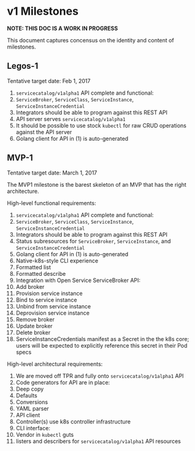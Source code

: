 # v1 Milestones

**NOTE: THIS DOC IS A WORK IN PROGRESS**

This document captures concensus on the identity and content of milestones.

## Legos-1

Tentative target date: Feb 1, 2017

1.  `servicecatalog/v1alpha1` API complete and functional:
  1.  `ServiceBroker`, `ServiceClass`, `ServiceInstance`, `ServiceInstanceCredential`
  2.  Integrators should be able to program against this REST API
2.  API server serves `servicecatalog/v1alpha1`
  1.  It should be possible to use stock `kubectl` for raw CRUD operations
      against the API server
3.  Golang client for API in (1) is auto-generated

## MVP-1

Tentative target date: March 1, 2017

The MVP1 milestone is the barest skeleton of an MVP that has the right
architecture.

High-level functional requirements:

1.  `servicecatalog/v1alpha1` API complete and functional:
  1.  `ServiceBroker`, `ServiceClass`, `ServiceInstance`, `ServiceInstanceCredential`
  2.  Integrators should be able to program against this REST API
  3.  Status subresources for `ServiceBroker`, `ServiceInstance`, and `ServiceInstanceCredential`
2.  Golang client for API in (1) is auto-generated
3.  Native-k8s-style CLI experience
  1.  Formatted list
  2.  Formatted describe
4.  Integration with Open Service ServiceBroker API:
  1.  Add broker
  2.  Provision service instance
  3.  Bind to service instance
  4.  Unbind from service instance
  5.  Deprovision service instance
  6.  Remove broker
  7.  Update broker
  8.  Delete broker
5.  ServiceInstanceCredentials manifest as a Secret in the the k8s core; users will be expected
    to explicitly reference this secret in their Pod specs

High-level architectural requirements:

1.  We are moved off TPR and fully onto `servicecatalog/v1alpha1` API
2.  Code generators for API are in place:
  1.  Deep copy
  2.  Defaults
  3.  Conversions
  4.  YAML parser
  5.  API client
3.  Controller(s) use k8s controller infrastructure
4.  CLI interface:
  1.  Vendor in `kubectl` guts
  2.  listers and describers for `servicecatalog/v1alpha1` API resources
